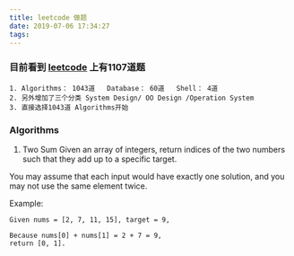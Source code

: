 ```yaml
---
title: leetcode 做题
date: 2019-07-06 17:34:27
tags:
---
```

### 目前看到 [leetcode](https://leetcode.com/problemset/all/) 上有1107道题
    1. Algorithms： 1043道   Database： 60道   Shell： 4道
    2. 另外增加了三个分类 System Design/ OO Design /Operation System
    3. 直接选择1043道 Algorithms开始

### Algorithms
1. Two Sum
Given an array of integers, return indices of the two numbers such that they add up to a specific target.

You may assume that each input would have exactly one solution, and you may not use the same element twice.

Example:
```
Given nums = [2, 7, 11, 15], target = 9,

Because nums[0] + nums[1] = 2 + 7 = 9,
return [0, 1].
```

    

